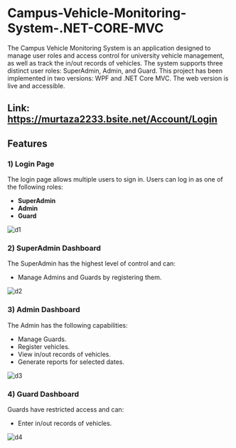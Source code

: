 # Campus-Vehicle-Monitoring-System-.NET-CORE-MVC
The Campus Vehicle Monitoring System is an application designed to manage user roles and access control for university vehicle management, as well as track the in/out records of vehicles. The system supports three distinct user roles: SuperAdmin, Admin, and Guard. This project has been implemented in two versions: WPF and .NET Core MVC. The web version is live and accessible.

## Link: https://murtaza2233.bsite.net/Account/Login

## Features

### 1) Login Page
The login page allows multiple users to sign in. Users can log in as one of the following roles:
- **SuperAdmin**
- **Admin**
- **Guard**

![d1](https://github.com/Ahmad-Murtaza2/Campus-Vehicle-Monitoring-System-.NET-CORE-MVC/assets/142945526/6487f554-4a27-442a-bbb5-d109bb48fd5d)

### 2) SuperAdmin Dashboard
The SuperAdmin has the highest level of control and can:
- Manage Admins and Guards by registering them.

![d2](https://github.com/Ahmad-Murtaza2/Campus-Vehicle-Monitoring-System-.NET-CORE-MVC/assets/142945526/84386c45-af65-481b-9210-930cc6b65560)

### 3) Admin Dashboard
The Admin has the following capabilities:
- Manage Guards.
- Register vehicles.
- View in/out records of vehicles.
- Generate reports for selected dates.

![d3](https://github.com/Ahmad-Murtaza2/Campus-Vehicle-Monitoring-System-.NET-CORE-MVC/assets/142945526/92bb9162-1740-48b7-8f92-0fd51f7405b4)

### 4) Guard Dashboard
Guards have restricted access and can:
- Enter in/out records of vehicles.

![d4](https://github.com/Ahmad-Murtaza2/Campus-Vehicle-Monitoring-System-.NET-CORE-MVC/assets/142945526/95f946ff-16b3-457c-be6b-d63ec7484ff1)


